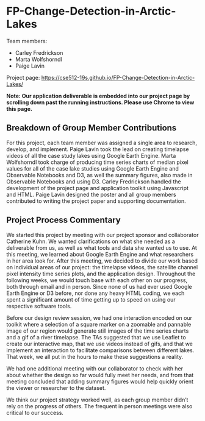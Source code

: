 
# FP-Change-Detection-in-Arctic-Lakes
Team members:  
* Carley Fredrickson  
* Marta Wolfshorndl  
* Paige Lavin

Project page: https://cse512-19s.github.io/FP-Change-Detection-in-Arctic-Lakes/  

**Note: Our application deliverable is embedded into our project page by scrolling down past the running instructions. Please use Chrome to view this page.**


## Breakdown of Group Member Contributions

For this project, each team member was assigned a single area to research, develop, and implement. Paige Lavin took the lead on creating timelapse videos of all the case study lakes using Google Earth Engine. Marta Wolfshorndl took charge of producing time series charts of median pixel values for all of the case lake studies using Google Earth Engine and Observable Notebooks and D3, as well the summary figures, also made in Observable Notebooks and using D3. Carley Fredrickson handled the development of the project page and application toolkit using Javascript and HTML. Paige Lavin designed the poster and all group members contributed to writing the project paper and supporting documentation.

## Project Process Commentary

We started this project by meeting with our project sponsor and collaborator Catherine Kuhn. We wanted clarifications on what she needed as a deliverable from us, as well as what tools and data she wanted us to use. At this meeting, we learned about Google Earth Engine and what researchers in her area look for. After this meeting, we decided to divide our work based on individual areas of our project: the timelapse videos, the satellite channel pixel intensity time series plots, and the application design. Throughout the following weeks, we would touch base with each other on our progress, both through email and in person. Since none of us had ever used Google Earth Engine or D3 before, nor done any heavy HTML coding, we each spent a significant amount of time getting up to speed on using our respective software tools. 

Before our design review session, we had one interaction encoded on our toolkit where a selection of a square marker on a zoomable and pannable image of our region would generate still images of the time series charts and a gif of a river timelapse. The TAs suggested that we use Leaflet to create our interactive map, that we use videos instead of gifs, and that we implement an interaction to facilitate comparisons between different lakes. That week, we all put in the hours to make these suggestions a reality. 

We had one additional meeting with our collaborator to check with her about whether the design so far would fully meet her needs, and from that meeting concluded that adding summary figures would help quickly orient the viewer or researcher to the dataset. 

We think our project strategy worked well, as each group member didn’t rely on the progress of others. The frequent in person meetings were also critical to our success. 
